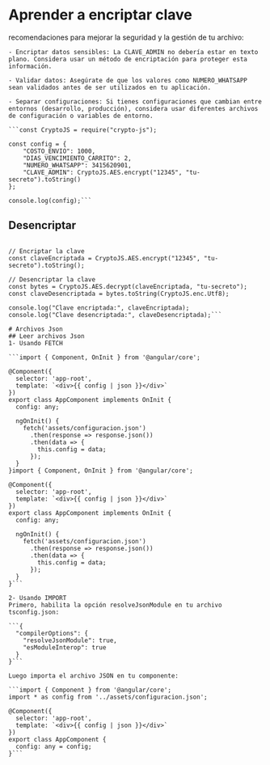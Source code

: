 # Aprender a encriptar clave 
 recomendaciones para mejorar la seguridad y la gestión de tu archivo:

    - Encriptar datos sensibles: La CLAVE_ADMIN no debería estar en texto plano. Considera usar un método de encriptación para proteger esta información.
    
    - Validar datos: Asegúrate de que los valores como NUMERO_WHATSAPP sean validados antes de ser utilizados en tu aplicación.
    
    - Separar configuraciones: Si tienes configuraciones que cambian entre entornos (desarrollo, producción), considera usar diferentes archivos de configuración o variables de entorno.

    ```const CryptoJS = require("crypto-js");

    const config = {
        "COSTO_ENVIO": 1000,
        "DIAS_VENCIMIENTO_CARRITO": 2,
        "NUMERO_WHATSAPP": 3415620901,
        "CLAVE_ADMIN": CryptoJS.AES.encrypt("12345", "tu-secreto").toString()
    };

    console.log(config);```

## Desencriptar

```const CryptoJS = require("crypto-js");

// Encriptar la clave
const claveEncriptada = CryptoJS.AES.encrypt("12345", "tu-secreto").toString();

// Desencriptar la clave
const bytes = CryptoJS.AES.decrypt(claveEncriptada, "tu-secreto");
const claveDesencriptada = bytes.toString(CryptoJS.enc.Utf8);

console.log("Clave encriptada:", claveEncriptada);
console.log("Clave desencriptada:", claveDesencriptada);```

# Archivos Json
## Leer archivos Json
1- Usando FETCH

```import { Component, OnInit } from '@angular/core';

@Component({
  selector: 'app-root',
  template: `<div>{{ config | json }}</div>`
})
export class AppComponent implements OnInit {
  config: any;

  ngOnInit() {
    fetch('assets/configuracion.json')
      .then(response => response.json())
      .then(data => {
        this.config = data;
      });
  }
}import { Component, OnInit } from '@angular/core';

@Component({
  selector: 'app-root',
  template: `<div>{{ config | json }}</div>`
})
export class AppComponent implements OnInit {
  config: any;

  ngOnInit() {
    fetch('assets/configuracion.json')
      .then(response => response.json())
      .then(data => {
        this.config = data;
      });
  }
}```

2- Usando IMPORT
Primero, habilita la opción resolveJsonModule en tu archivo tsconfig.json:

```{
  "compilerOptions": {
    "resolveJsonModule": true,
    "esModuleInterop": true
  }
}```

Luego importa el archivo JSON en tu componente:

```import { Component } from '@angular/core';
import * as config from '../assets/configuracion.json';

@Component({
  selector: 'app-root',
  template: `<div>{{ config | json }}</div>`
})
export class AppComponent {
  config: any = config;
}```








